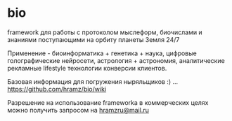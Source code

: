 # bio
framework для работы c протоколом мыслеформ, биочислами и знаниями поступающими на орбиту планеты Земля 24/7

Применение - биоинформатика + генетика + наука, цифровые голографические нейросети, астрология + астрономия, аналитические рекламные lifestyle технологии конверсии клиентов.

Базовая информация для погружения ныряльщиков :) ... https://github.com/hramz/bio/wiki

Разрешение на использование frameworkа в коммерческих целях можно получить запросом на hramzru@mail.ru
